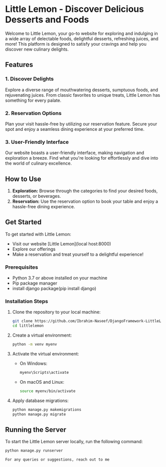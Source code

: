 # Little Lemon - Discover Delicious Desserts and Foods

Welcome to Little Lemon, your go-to website for exploring and indulging in a wide array of delectable foods, delightful desserts, refreshing juices, and more! This platform is designed to satisfy your cravings and help you discover new culinary delights.

## Features

### 1. Discover Delights
Explore a diverse range of mouthwatering desserts, sumptuous foods, and rejuvenating juices. From classic favorites to unique treats, Little Lemon has something for every palate.

### 2. Reservation Options
Plan your visit hassle-free by utilizing our reservation feature. Secure your spot and enjoy a seamless dining experience at your preferred time.

### 3. User-Friendly Interface
Our website boasts a user-friendly interface, making navigation and exploration a breeze. Find what you're looking for effortlessly and dive into the world of culinary excellence.

## How to Use

1. **Exploration:** Browse through the categories to find your desired foods, desserts, or beverages.
2. **Reservation:** Use the reservation option to book your table and enjoy a hassle-free dining experience.

## Get Started

To get started with Little Lemon:
- Visit our website [Little Lemon](local host:8000)
- Explore our offerings
- Make a reservation and treat yourself to a delightful experience!

### Prerequisites
- Python 3.7 or above installed on your machine
- Pip package manager
- install django package(pip install django)

### Installation Steps
1. Clone the repository to your local machine:
    ```bash
    git clone https://github.com/Ibrahim-Naseef/DjangoFramework-LittleLemonWebsite.git
    cd littlelemon
    ```

2. Create a virtual environment:
    ```bash
    python -m venv myenv
    ```

3. Activate the virtual environment:
    - On Windows:
        ```bash
        myenv\Scripts\activate
        ```
    - On macOS and Linux:
        ```bash
        source myenv/bin/activate
        ```

4. Apply database migrations:
    ```bash
    python manage.py makemigrations
    python manage.py migrate
    ```

## Running the Server

To start the Little Lemon server locally, run the following command:

```bash
python manage.py runserver

For any queries or suggestions, reach out to me
